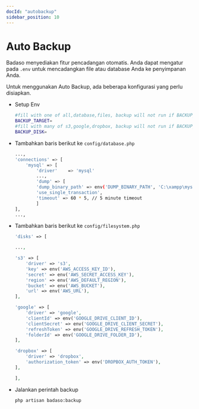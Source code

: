 ```yaml
---
docId: "autobackup"
sidebar_position: 10
---
```


# Auto Backup

Badaso menyediakan fitur pencadangan otomatis. Anda dapat mengatur pada `.env` untuk mencadangkan file atau database Anda ke penyimpanan Anda.

Untuk menggunakan Auto Backup, ada beberapa konfigurasi yang perlu disiapkan.

- Setup Env

  ```bash
  #fill with one of all,database,files, backup will not run if BACKUP_TARGET empty
  BACKUP_TARGET=
  #fill with many of s3,google,dropbox, backup will not run if BACKUP_DISK empty
  BACKUP_DISK=
  ```

- Tambahkan baris berikut ke `config/database.php`

  ```bash
  ...,
  'connections' => [
      'mysql' => [
          'driver'    => 'mysql'
          ...,
          'dump' => [
          'dump_binary_path' => env('DUMP_BINARY_PATH', 'C:\xampp\mysql\bin'),
          'use_single_transaction',
          'timeout' => 60 * 5, // 5 minute timeout
          ]
  ],
  ...,
  ```

- Tambahkan baris berikut ke `config/filesystem.php`

  ```php
  'disks' => [

  ...,

  's3' => [
      'driver' => 's3',
      'key' => env('AWS_ACCESS_KEY_ID'),
      'secret' => env('AWS_SECRET_ACCESS_KEY'),
      'region' => env('AWS_DEFAULT_REGION'),
      'bucket' => env('AWS_BUCKET'),
      'url' => env('AWS_URL'),
  ],

  'google' => [
      'driver' => 'google',
      'clientId' => env('GOOGLE_DRIVE_CLIENT_ID'),
      'clientSecret' => env('GOOGLE_DRIVE_CLIENT_SECRET'),
      'refreshToken' => env('GOOGLE_DRIVE_REFRESH_TOKEN'),
      'folderId' => env('GOOGLE_DRIVE_FOLDER_ID'),
  ],

  'dropbox' => [
      'driver' => 'dropbox',
      'authorization_token' => env('DROPBOX_AUTH_TOKEN'),
  ],

  ],
  ```

- Jalankan perintah backup
  ```bash
  php artisan badaso:backup
  ```
